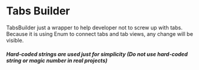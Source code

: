 # Tabs Builder

TabsBuilder just a wrapper to help developer not to screw up with tabs. Because it is using Enum to connect tabs and tab views, any change will be visible.


##### Hard-coded strings are used just for simplicity (Do not use hard-coded string or magic number in real projects)
